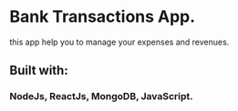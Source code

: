 # Bank Transactions App.

this app help you to manage your expenses and revenues.

## Built with: 

### NodeJs, ReactJs, MongoDB, JavaScript.




